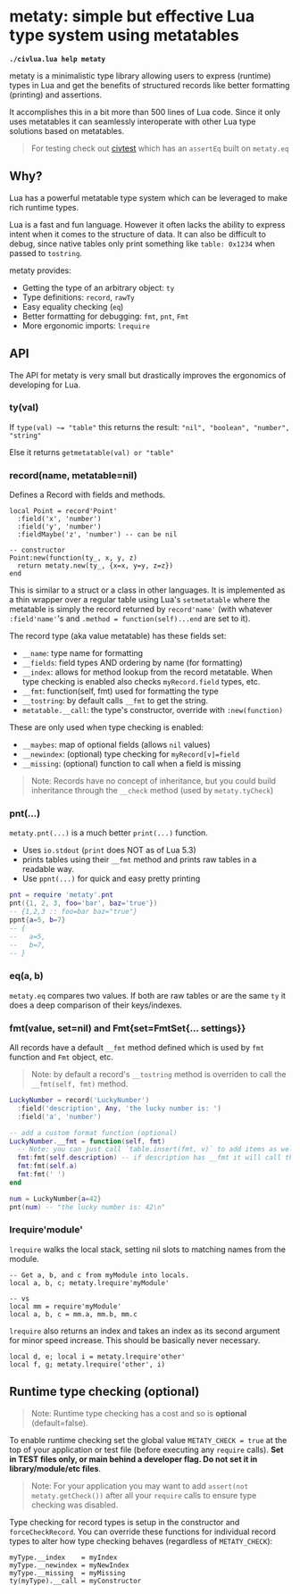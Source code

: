 # metaty: simple but effective Lua type system using metatables

**`./civlua.lua help metaty`**

metaty is a minimalistic type library allowing users to express (runtime) types
in Lua and get the benefits of structured records like better formatting
(printing) and assertions.

It accomplishes this in a bit more than 500 lines of Lua code. Since it only
uses metatables it can seamlessly interoperate with other Lua type solutions
based on metatables.

> For testing check out [civtest](../civtest/README.md) which has an `assertEq`
> built on `metaty.eq`

## Why?

Lua has a powerful metatable type system which can be leveraged to make rich
runtime types.

Lua is a fast and fun language. However it often lacks the ability to express
intent when it comes to the structure of data. It can also be difficult to
debug, since native tables only print something like `table: 0x1234` when
passed to `tostring`.

metaty provides:

* Getting the type of an arbitrary object: `ty`
* Type definitions: `record`, `rawTy`
* Easy equality checking (`eq`)
* Better formatting for debugging: `fmt`, `pnt`, `Fmt`
* More ergonomic imports: `lrequire`

## API

The API for metaty is very small but drastically improves the ergonomics of
developing for Lua.

### ty(val)
If `type(val) ~= "table"` this returns the result: `"nil", "boolean", "number",
"string"`

Else it returns `getmetatable(val) or "table"`

### record(name, metatable=nil)

Defines a Record with fields and methods.

```
local Point = record'Point'
  :field('x', 'number')
  :field('y', 'number')
  :fieldMaybe('z', 'number') -- can be nil

-- constructor
Point:new(function(ty_, x, y, z)
  return metaty.new(ty_, {x=x, y=y, z=z})
end
```

This is similar to a struct or a class in other languages. It is implemented as
a thin wrapper over a regular table using Lua's `setmetatable` where the
metatable is simply the record returned by `record'name'` (with whatever
`:field'name'`'s and `.method = function(self)...end` are set to it).

The record type (aka value metatable) has these fields set:
* `__name`: type name for formatting
* `__fields`: field types AND ordering by name (for formatting)
* `__index`: allows for method lookup from the record metatable. When type
  checking is enabled also checks `myRecord.field` types, etc.
* `__fmt`: function(self, fmt) used for formatting the type
* `__tostring`: by default calls `__fmt` to get the string.
* `metatable.__call`: the type's constructor, override with `:new(function)`

These are only used when type checking is enabled:
* `__maybes`: map of optional fields (allows `nil` values)
* `__newindex`: (optional) type checking for `myRecord[v]=field`
* `__missing`: (optional) function to call when a field is missing

> Note: Records have no concept of inheritance, but you could build inheritance
> through the `__check` method (used by `metaty.tyCheck`)

### pnt(...)

`metaty.pnt(...)` is a much better `print(...)` function.

* Uses `io.stdout` (`print` does NOT as of Lua 5.3)
* prints tables using their `__fmt` method and prints raw tables in a readable
  way.
* Use `ppnt(...)` for quick and easy pretty printing

```lua
pnt = require 'metaty'.pnt
pnt({1, 2, 3, foo='bar', baz='true'})
-- {1,2,3 :: foo=bar baz="true"}
ppnt{a=5, b=7}
-- {
--   a=5,
--   b=7,
-- }
```

### eq(a, b)

`metaty.eq` compares two values. If both are raw tables or are the same `ty` it
does a deep comparison of their keys/indexes.

### fmt(value, set=nil) and Fmt{set=FmtSet{... settings}}

All records have a default `__fmt` method defined which is used by `fmt`
function and `Fmt` object, etc.

> Note: by default a record's `__tostring` method is overriden to call the
> `__fmt(self, fmt)` method.

```lua
LuckyNumber = record('LuckyNumber')
  :field('description', Any, 'the lucky number is: ')
  :field('a', 'number')

-- add a custom format function (optional)
LuckyNumber.__fmt = function(self, fmt)
  -- Note: you can just call `table.insert(fmt, v)` to add items as well
  fmt:fmt(self.description) -- if description has __fmt it will call that.
  fmt:fmt(self.a)
  fmt:fmt(' ')
end

num = LuckyNumber{a=42}
pnt(num) -- "the lucky number is: 42\n"
```

### lrequire'module'
`lrequire` walks the local stack, setting nil slots to matching names from the
module.

```
-- Get a, b, and c from myModule into locals.
local a, b, c; metaty.lrequire'myModule'

-- vs
local mm = require'myModule'
local a, b, c = mm.a, mm.b, mm.c
```

`lrequire` also returns an index and takes an index as its second argument for
minor speed increase. This should be basically never necessary.

```
local d, e; local i = metaty.lrequire'other'
local f, g; metaty.lrequire('other', i)
```

## Runtime type checking (optional)

> Note: Runtime type checking has a cost and so is **optional**
> (default=false).

To enable runtime checking set the global value `METATY_CHECK = true` at
the top of your application or test file (before executing any `require` calls).
**Set in TEST files only, or main behind a developer flag. Do not set it in
library/module/etc files**.

> Note: For your application you may want to add `assert(not metaty.getCheck())`
> after all your `require` calls to ensure type checking was disabled.

Type checking for record types is setup in the constructor and
`forceCheckRecord`.  You can override these functions for individual record
types to alter how type checking behaves (regardless of `METATY_CHECK`):

```
myType.__index    = myIndex
myType.__newindex = myNewIndex
myType.__missing  = myMissing
ty(myType).__call = myConstructor
```
